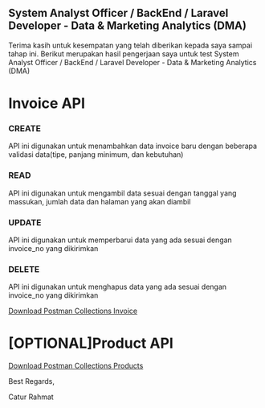## System Analyst Officer / BackEnd / Laravel Developer - Data & Marketing Analytics (DMA)
Terima kasih untuk kesempatan yang telah diberikan kepada saya sampai tahap ini. Berikut merupakan hasil pengerjaan saya untuk test System Analyst Officer / BackEnd / Laravel Developer - Data & Marketing Analytics (DMA)

# Invoice API

### CREATE
API ini digunakan untuk menambahkan data invoice baru dengan beberapa validasi data(tipe, panjang minimum, dan kebutuhan)

### READ
API ini digunakan untuk mengambil data sesuai dengan tanggal yang massukan, jumlah data dan halaman yang akan diambil

### UPDATE
API ini digunakan untuk memperbarui data yang ada sesuai dengan invoice_no yang dikirimkan

### DELETE
API ini digunakan untuk menghapus data yang ada sesuai dengan invoice_no yang dikirimkan


[Download Postman Collections Invoice](../../raw/main/Laravel/invoice-api/postman-collections/Invoice.postman_collection.json)

# [OPTIONAL]Product API

[Download Postman Collections Products](../../raw/main/Laravel/invoice-api/postman-collections/Products.postman_collection.json)




Best Regards,

Catur Rahmat